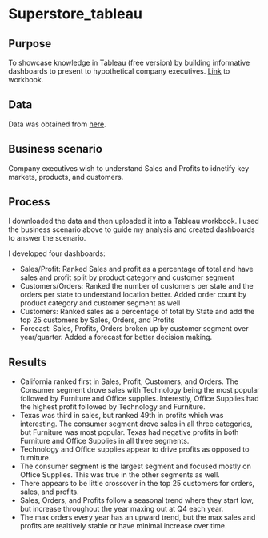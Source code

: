 # Superstore_tableau

## Purpose
To showcase knowledge in Tableau (free version) by building informative dashboards to present to hypothetical company executives.
[Link](https://public.tableau.com/app/profile/suneel.bangarh/viz/Superstoreanalysis_17174564209290/Forecast?publish=yes) to workbook.

## Data
Data was obtained from [here](https://hackernoon.com/14-best-tableau-datasets-for-practicing-data-visualization).

## Business scenario
Company executives wish to understand Sales and Profits to idnetify key markets, products, and customers.

## Process
I downloaded the data and then uploaded it into a Tableau workbook. I used the business scenario above to guide my analysis and created dashboards to answer the scenario. 

I developed four dashboards:
- Sales/Profit: Ranked Sales and profit as a percentage of total and have sales and profit split by product category and customer segment
- Customers/Orders: Ranked the number of customers per state and the orders per state to understand location better. Added order count by product category and customer segment as well
- Customers: Ranked sales as a percentage of total by State and add the top 25 customers by Sales, Orders, and Profits
- Forecast: Sales, Profits, Orders broken up by customer segment over year/quarter. Added a forecast for better decision making.

## Results 
- California ranked first in Sales, Profit, Customers, and Orders. The Consumer segment drove sales with Technology being the most popular followed by Furniture and Office supplies. Interestly, Office Supplies had the highest profit followed by Technology and Furniture. 
- Texas was third in sales, but ranked 49th in profits which was interesting. The consumer segment drove sales in all three categories, but Furniture was most popular. Texas had negative profits in both Furniture and Office Supplies in all three segments.
- Technology and Office supplies appear to drive profits as opposed to furniture.
- The consumer segment is the largest segment and focused mostly on Office Supplies. This was true in the other segments as well.
- There appears to be little crossover in the top 25 customers for orders, sales, and profits.
- Sales, Orders, and Profits follow a seasonal trend where they start low, but increase throughout the year maxing out at Q4 each year.
- The max orders every year has an upward trend, but the max sales and profits are realtively stable or have minimal increase over time.
